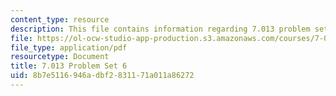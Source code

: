 ```yaml
---
content_type: resource
description: This file contains information regarding 7.013 problem set 6.
file: https://ol-ocw-studio-app-production.s3.amazonaws.com/courses/7-013-introductory-biology-spring-2013/8b7e5116946adbf2831171a011a86272_MIT7_013S13_Pset_6.pdf
file_type: application/pdf
resourcetype: Document
title: 7.013 Problem Set 6
uid: 8b7e5116-946a-dbf2-8311-71a011a86272
---
```

